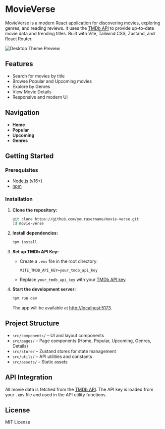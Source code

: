 # MovieVerse

MovieVerse is a modern React application for discovering movies, exploring genres, and reading reviews. It uses the [TMDb API](https://www.themoviedb.org/documentation/api) to provide up-to-date movie data and trending titles. Built with Vite, Tailwind CSS, Zustand, and React Router.

![Desktop Theme Preview](./Desktop-theme.png)

## Features

- Search for movies by title
- Browse Popular and Upcoming movies
- Explore by Genres
- View Movie Details
- Responsive and modern UI

## Navigation

- **Home**
- **Popular**
- **Upcoming**
- **Genres**

## Getting Started

### Prerequisites

- [Node.js](https://nodejs.org/) (v16+)
- [npm](https://www.npmjs.com/)

### Installation

1. **Clone the repository:**
   ```sh
   git clone https://github.com/yourusername/movie-verse.git
   cd movie-verse
   ```

2. **Install dependencies:**
   ```sh
   npm install
   ```

3. **Set up TMDb API Key:**
   - Create a `.env` file in the root directory:
     ```
     VITE_TMDB_API_KEY=your_tmdb_api_key
     ```
   - Replace `your_tmdb_api_key` with your [TMDb API key](https://www.themoviedb.org/settings/api).

4. **Start the development server:**
   ```sh
   npm run dev
   ```
   The app will be available at [http://localhost:5173](http://localhost:5173).

## Project Structure

- `src/components/` – UI and layout components
- `src/pages/` – Page components (Home, Popular, Upcoming, Genres, Details)
- `src/store/` – Zustand stores for state management
- `src/utils/` – API utilities and constants
- `src/assets/` – Static assets

## API Integration

All movie data is fetched from the [TMDb API](https://www.themoviedb.org/documentation/api). The API key is loaded from your `.env` file and used in the API utility functions.

## License

MIT License

